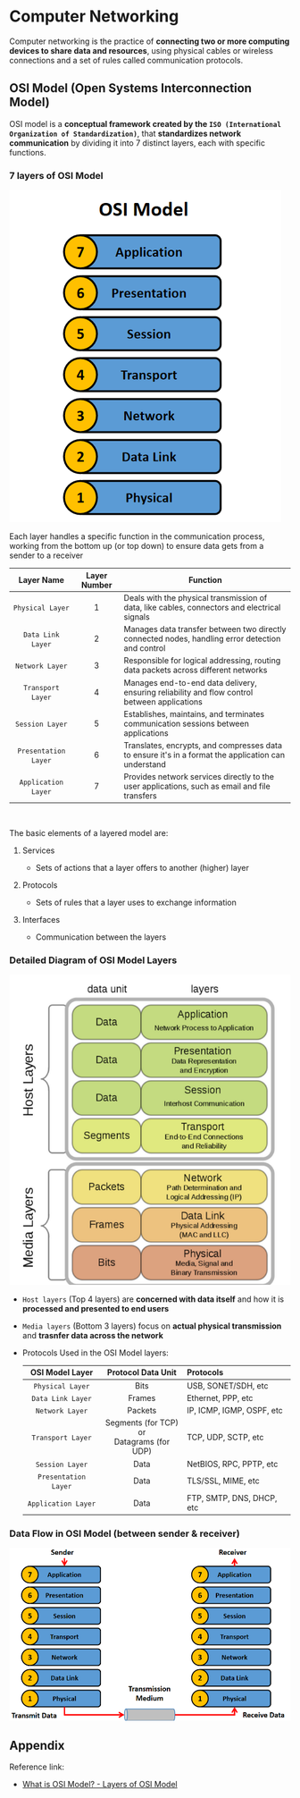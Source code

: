 # Computer Networking

Computer networking is the practice of **connecting two or more computing devices to share data and resources**, using physical cables or wireless connections and a set of rules called communication protocols.

## OSI Model (Open Systems Interconnection Model)

OSI model is a **conceptual framework created by the `ISO (International Organization of Standardization)`**, that **standardizes network communication** by dividing it into 7 distinct layers, each with specific functions.

### 7 layers of OSI Model

<img src="./images/OSI_Model_Layers.png" alt="7 layers of OSI Model">

<br>

Each layer handles a specific function in the communication process, working from the bottom up (or top down) to ensure data gets from a sender to a receiver

| Layer Name | Layer Number | Function |
|:---:|:---:|---|
| `Physical Layer` | 1 | Deals with the physical transmission of data, like cables, connectors and electrical signals |
| `Data Link Layer` | 2 | Manages data transfer between two directly connected nodes, handling error detection and control |
| `Network Layer` | 3 | Responsible for logical addressing, routing data packets across different networks |
| `Transport Layer` | 4 | Manages end-to-end data delivery, ensuring reliability and flow control between applications |
| `Session Layer` | 5 | Establishes, maintains, and terminates communication sessions between applications |
| `Presentation Layer` | 6 | Translates, encrypts, and compresses data to ensure it's in a format the application can understand |
| `Application Layer` | 7 | Provides network services directly to the user applications, such as email and file transfers |

<br>

The basic elements of a layered model are:

1) Services

    - Sets of actions that a layer offers to another (higher) layer

2) Protocols

    - Sets of rules that a layer uses to exchange information

3) Interfaces

    - Communication between the layers

### Detailed Diagram of OSI Model Layers

<img src="./images/OSI_Model_Layers_Detailed.png" alt="Detailed OSI Model Layers">

<br>

- `Host layers` (Top 4 layers) are **concerned with data itself** and how it is **processed and presented to end users**

- `Media layers` (Bottom 3 layers) focus on **actual physical transmission** and **trasnfer data across the network**

- Protocols Used in the OSI Model layers:

    | OSI Model Layer | Protocol Data Unit | Protocols |
    |:---:|:---:|---|
    | `Physical Layer` | Bits | USB, SONET/SDH, etc |
    | `Data Link Layer` | Frames | Ethernet, PPP, etc |
    | `Network Layer` | Packets | IP, ICMP, IGMP, OSPF, etc |
    | `Transport Layer` | Segments (for TCP) <br> or <br> Datagrams (for UDP) | TCP, UDP, SCTP, etc |
    | `Session Layer` | Data | NetBIOS, RPC, PPTP, etc |
    | `Presentation Layer` | Data | TLS/SSL, MIME, etc |
    | `Application Layer` | Data | FTP, SMTP, DNS, DHCP, etc |


### Data Flow in OSI Model (between sender & receiver)

<img src="./images/Data_Flow_in_OSI_Model.png" alt="Data Flow in OSI Model">

## Appendix

Reference link:

- <a href="https://www.geeksforgeeks.org/computer-networks/open-systems-interconnection-model-osi/">What is OSI Model? - Layers of OSI Model</a>